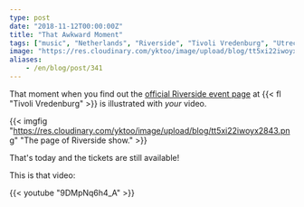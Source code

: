 ```yaml
---
type: post
date: "2018-11-12T00:00:00Z"
title: "That Awkward Moment"
tags: ["music", "Netherlands", "Riverside", "Tivoli Vredenburg", "Utrecht"]
image: "https://res.cloudinary.com/yktoo/image/upload/blog/tt5xi22iwoyx2843.png"
aliases:
    - /en/blog/post/341
---
```


That moment when you find out the [official Riverside event page](https://www.tivolivredenburg.nl/agenda/riverside-12-11-2018/) at {{< fl "Tivoli Vredenburg" >}} is illustrated with *your* video.

<!--more-->

{{< imgfig "https://res.cloudinary.com/yktoo/image/upload/blog/tt5xi22iwoyx2843.png" "The page of Riverside show." >}}

That's today and the tickets are still available!

This is that video:

{{< youtube "9DMpNq6h4_A" >}}
